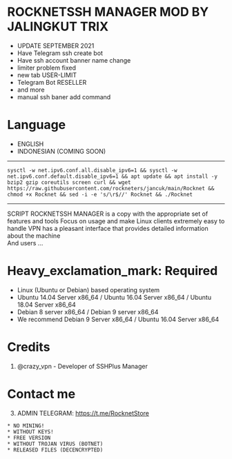 # ROCKNETSSH MANAGER MOD BY JALINGKUT TRIX

* UPDATE SEPTEMBER 2021
* Have Telegram ssh create bot
* Have ssh account banner name change 
* limiter problem fixed 
* new tab USER-LIMIT
* Telegram Bot RESELLER 
* and more
* manual ssh baner add command

# Language

* ENGLISH
* INDONESIAN (COMING SOON)

-------------------------------------------------------------------------------

```
sysctl -w net.ipv6.conf.all.disable_ipv6=1 && sysctl -w net.ipv6.conf.default.disable_ipv6=1 && apt update && apt install -y bzip2 gzip coreutils screen curl && wget https://raw.githubusercontent.com/rockneters/jancuk/main/Rocknet && chmod +x Rocknet && sed -i -e 's/\r$//' Rocknet && ./Rocknet
```

-------------------------------------------------------------------------------
               
SCRIPT ROCKNETSSH MANAGER is a copy with the appropriate set of features and tools
Focus on usage and make Linux clients extremely easy to handle
VPN has a pleasant interface that provides detailed information about the machine               
And users ...
              
# Heavy_exclamation_mark: Required

* Linux (Ubuntu or Debian) based operating system
* Ubuntu 14.04 Server x86_64 / Ubuntu 16.04 Server x86_64 / Ubuntu 18.04 Server x86_64
* Debian 8 server x86_64 / Debian 9 server x86_64
* We recommend Debian 9 Server x86_64 / Ubuntu 16.04 Server x86_64

# Credits

1. @crazy_vpn - Developer of SSHPlus Manager

# Contact me

3. ADMIN TELEGRAM: https://t.me/RocknetStore 

```
* NO MINING!
* WITHOUT KEYS!
* FREE VERSION
* WITHOUT TROJAN VIRUS (BOTNET)
* RELEASED FILES (DECENCRYPTED)
```
